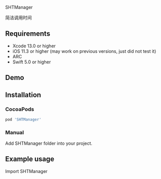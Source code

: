 SHTManager

简洁调用时间



## Requirements
* Xcode 13.0 or higher
* iOS 11.3 or higher (may work on previous versions, just did not test it)
* ARC
* Swift 5.0 or higher

## Demo



## Installation

### CocoaPods

``` ruby
pod 'SHTManager'
```

### Manual

Add SHTManager folder into your project.

## Example usage
Import SHTManager

